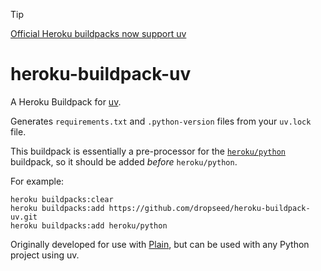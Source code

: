 > [!TIP]
> [Official Heroku buildpacks now support uv](https://devcenter.heroku.com/changelog-items/3238)

# heroku-buildpack-uv

A Heroku Buildpack for [uv](https://github.com/astral-sh/uv).

Generates `requirements.txt` and `.python-version` files from your `uv.lock` file.

This buildpack is essentially a pre-processor for the [`heroku/python`](https://github.com/heroku/heroku-buildpack-python) buildpack, so it should be added *before* `heroku/python`.

For example:

```
heroku buildpacks:clear
heroku buildpacks:add https://github.com/dropseed/heroku-buildpack-uv.git
heroku buildpacks:add heroku/python
```

Originally developed for use with [Plain](https://plainframework.com/), but can be used with any Python project using uv.
